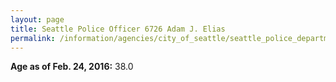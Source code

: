 ```yaml
---
layout: page
title: Seattle Police Officer 6726 Adam J. Elias
permalink: /information/agencies/city_of_seattle/seattle_police_department/copbook/6726/
---
```


**Age as of Feb. 24, 2016:** 38.0
